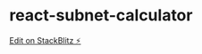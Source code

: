 # react-subnet-calculator

[Edit on StackBlitz ⚡️](https://stackblitz.com/edit/stackblitz-starters-miaw9z)